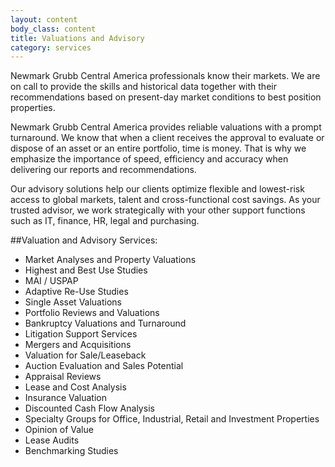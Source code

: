 ```yaml
---
layout: content
body_class: content
title: Valuations and Advisory
category: services
---
```

Newmark Grubb Central America professionals know their markets.  We are on call to provide the skills and historical data together with their recommendations based on present-day market conditions to best position properties.

Newmark Grubb Central America provides reliable valuations with a prompt turnaround. We know that when a client receives the approval to evaluate or dispose of an asset or an entire portfolio, time is money. That is why we emphasize the importance of speed, efficiency and accuracy when delivering our reports and recommendations.

Our advisory solutions help our clients optimize flexible and lowest-risk access to global markets, talent and cross-functional cost savings. As your trusted advisor, we work strategically with your other support functions such as IT, finance, HR, legal and purchasing.


##Valuation and Advisory Services:

 - Market Analyses and Property Valuations
 - Highest and Best Use Studies
 - MAI / USPAP
 - Adaptive Re-Use Studies
 - Single Asset Valuations
 - Portfolio Reviews and Valuations
 - Bankruptcy Valuations and Turnaround
 - Litigation Support Services
 - Mergers and Acquisitions
 - Valuation for Sale/Leaseback
 - Auction Evaluation and Sales Potential
 - Appraisal Reviews
 - Lease and Cost Analysis
 - Insurance Valuation
 - Discounted Cash Flow Analysis
 - Specialty Groups for Office, Industrial, Retail and Investment Properties
 - Opinion of Value
 - Lease Audits
 - Benchmarking Studies
